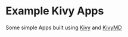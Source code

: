 # Example Kivy Apps

Some simple Apps built using [Kivy](https://github.com/kivy/kivy) and [KivyMD](https://github.com/kivymd/KivyMD)
